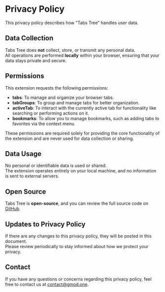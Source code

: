 # Privacy Policy

This privacy policy describes how "Tabs Tree" handles user data.

## Data Collection

Tabs Tree does **not** collect, store, or transmit any personal data.  
All operations are performed **locally** within your browser, ensuring that your data stays private and secure.

## Permissions

This extension requests the following permissions:

- **tabs**: To manage and organize your browser tabs.
- **tabGroups**: To group and manage tabs for better organization.
- **activeTab**: To interact with the currently active tab for functionality like searching or performing actions on it.
- **bookmarks**: To allow you to manage bookmarks, such as adding tabs to favorites via the context menu.

These permissions are required solely for providing the core functionality of the extension and are never used for data collection or sharing.

## Data Usage

No personal or identifiable data is used or shared.  
The extension operates entirely on your local machine, and no information is sent to external servers.

## Open Source

Tabs Tree is **open-source**, and you can review the full source code on [GitHub](https://github.com/Be1zebub/Chrome-Tabs-tree).

## Updates to Privacy Policy

If there are any changes to this privacy policy, they will be posted in this document.  
Please review periodically to stay informed about how we protect your privacy.

## Contact

If you have any questions or concerns regarding this privacy policy, feel free to contact us at [contact@gmod.one](mailto:contact@gmod.one).
